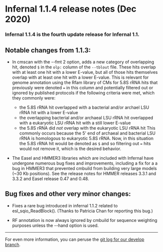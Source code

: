 # Infernal 1.1.4 release notes (Dec 2020)

### Infernal 1.1.4 is the fourth update release for Infernal 1.1.

## Notable changes from 1.1.3:

 * In cmscan with the --fmt 2 option, adds a new category of
   overlapping hit, denoted `$` in the `olp:` column of the `--tblout`
   file. These hits overlap with at least one hit with a lower
   E-value, but all of those hits themselves overlap with at least one
   hit with a lower E-value. This is relevant for genome annotation
   using the Rfam library of CMs for 5.8S rRNA hits that previously
   were denoted `=` in this column and potentially filtered out or
   ignored by published protocols if the following criteria were met,
   which they commonly were: 
     - the 5.8S rRNA hit overlapped with a bacterial and/or archael
       LSU rRNA hit with a lower E-value
     - the overlapping bacterial and/or archaeal LSU rRNA hit
       overlapped with a eukaryotic LSU rRNA hit with a still lower
       E-value
     - the 5.8S rRNA did *not* overlap with the eukaryotic LSU rRNA
       hit 
   This commonly occurs because the 5' end of archaeal and bacterial
   LSU rRNA is homologous to eukaryotic 5.8S rRNA.  Now, in this
   situation the 5.8S rRNA hit would be denoted as `$` and so
   filtering out `=` hits would not remove it, which is the desired
   behavior.

 * The Easel and HMMER3 libraries which are included with Infernal have
   undergone numerous bug fixes and improvements, including a fix
   for a a bug in HMMER3 that prevented cmbuild from building very
   large models (~30 Kb positions). See the release notes for HMMER
   releases 3.3.1 and 3.3.2 and Easel release 0.47 and 0.48.

## Bug fixes and other very minor changes:

 * Fixes a rare bug introduced in infernal 1.1.2 related to
   esl_sqio_ReadBlock(). (Thanks to Patricia Chan for reporting this
   bug.) 

 * RF annotation is now always ignored by cmbuild for sequence
   weighting purposes unless the --hand option is used.

________________________________________________________________

For even more information, you can peruse the
[git log for our develop branch](https://github.com/EddyRivasLab/infernal/commits/develop).

